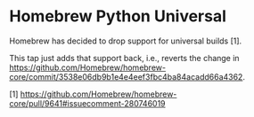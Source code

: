 # Homebrew Python Universal

Homebrew has decided to drop support for universal builds [1].

This tap just adds that support back, i.e., reverts the change in https://github.com/Homebrew/homebrew-core/commit/3538e06db9b1e4e4eef3fbc4ba84acadd66a4362.

[1] https://github.com/Homebrew/homebrew-core/pull/9641#issuecomment-280746019
